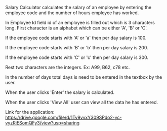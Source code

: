 Salary Calculator calculates the salary of an employee by entering the employee code and the number of hours employee has worked.

In Employee Id field id of an employee is filled out which is 3 characters long. First character is an alphabet which can be either 'A', 'B' or 'C'.

If the employee code starts with 'A' or 'a' then per day salary is 100.

If the employee code starts with 'B' or 'b' then per day salary is 200.

If the employee code starts with 'C' or 'c' then per day salary is 300.

Rest two characters are the integers. Ex: A99, B62, c78 etc.

In the number of days total days is need to be entered in the textbox by the user.

When the user clicks 'Enter' the salary is calculated.

When the user clicks 'View All' user can view all the data he has entered.

Link for the application: https://drive.google.com/file/d/1Tv9vvxY309SPdo2-yc-vyzRiESomQFy3/view?usp=sharing